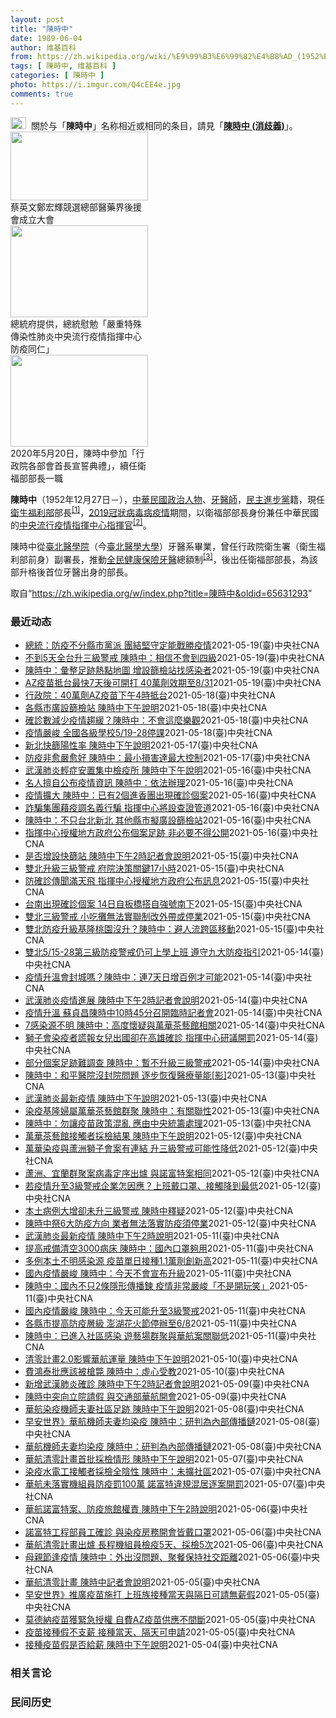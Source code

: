 ```yaml
---
layout: post
title: "陳時中"
date: 1989-06-04
author: 维基百科
from: https://zh.wikipedia.org/wiki/%E9%99%B3%E6%99%82%E4%B8%AD_(1952%E5%B9%B4)
tags: [ 陳時中, 维基百科 ]
categories: [ 陳時中 ]
photo: https://i.imgur.com/Q4cEE4e.jpg
comments: true
---
```

<div class="mw-parser-output"><div id="noteTA-54dafe5e" class="noteTA"><div class="noteTA-group"><div data-noteta-group-source="module" data-noteta-group="Medicine"></div></div></div>
<div role="note" class="hatnote navigation-not-searchable"><a href="/wiki/Wikipedia:%E6%B6%88%E6%AD%A7%E4%B9%89" title="Wikipedia:消歧义"><img alt="Disambig gray.svg" src="//upload.wikimedia.org/wikipedia/commons/thumb/5/5f/Disambig_gray.svg/25px-Disambig_gray.svg.png" decoding="async" width="25" height="19" srcset="//upload.wikimedia.org/wikipedia/commons/thumb/5/5f/Disambig_gray.svg/38px-Disambig_gray.svg.png 1.5x, //upload.wikimedia.org/wikipedia/commons/thumb/5/5f/Disambig_gray.svg/50px-Disambig_gray.svg.png 2x" data-file-width="220" data-file-height="168"></a>&nbsp;&nbsp;關於与「<b>陳時中</b>」名称相近或相同的条目，請見「<b><a href="/wiki/%E9%99%B3%E6%99%82%E4%B8%AD_(%E6%B6%88%E6%AD%A7%E7%BE%A9)" class="mw-disambig" title="陳時中 (消歧義)">陳時中 (消歧義)</a></b>」。</div>

<div class="thumb tright"><div class="thumbinner" style="width:222px;"><a href="/wiki/File:%E9%84%AD%E5%AE%8F%E8%BC%9D%E8%88%87%E9%86%AB%E6%94%BF%E4%BA%BA%E5%A3%AB%E5%90%88%E7%85%A7.jpg" class="image"><img alt="" src="//upload.wikimedia.org/wikipedia/commons/thumb/e/e0/%E9%84%AD%E5%AE%8F%E8%BC%9D%E8%88%87%E9%86%AB%E6%94%BF%E4%BA%BA%E5%A3%AB%E5%90%88%E7%85%A7.jpg/220px-%E9%84%AD%E5%AE%8F%E8%BC%9D%E8%88%87%E9%86%AB%E6%94%BF%E4%BA%BA%E5%A3%AB%E5%90%88%E7%85%A7.jpg" decoding="async" width="220" height="110" class="thumbimage" srcset="//upload.wikimedia.org/wikipedia/commons/thumb/e/e0/%E9%84%AD%E5%AE%8F%E8%BC%9D%E8%88%87%E9%86%AB%E6%94%BF%E4%BA%BA%E5%A3%AB%E5%90%88%E7%85%A7.jpg/330px-%E9%84%AD%E5%AE%8F%E8%BC%9D%E8%88%87%E9%86%AB%E6%94%BF%E4%BA%BA%E5%A3%AB%E5%90%88%E7%85%A7.jpg 1.5x, //upload.wikimedia.org/wikipedia/commons/thumb/e/e0/%E9%84%AD%E5%AE%8F%E8%BC%9D%E8%88%87%E9%86%AB%E6%94%BF%E4%BA%BA%E5%A3%AB%E5%90%88%E7%85%A7.jpg/440px-%E9%84%AD%E5%AE%8F%E8%BC%9D%E8%88%87%E9%86%AB%E6%94%BF%E4%BA%BA%E5%A3%AB%E5%90%88%E7%85%A7.jpg 2x" data-file-width="4160" data-file-height="2080"></a>  <div class="thumbcaption"><div class="magnify"><a href="/wiki/File:%E9%84%AD%E5%AE%8F%E8%BC%9D%E8%88%87%E9%86%AB%E6%94%BF%E4%BA%BA%E5%A3%AB%E5%90%88%E7%85%A7.jpg" class="internal" title="放大"></a></div>蔡英文鄭宏輝競選總部醫藥界後援會成立大會</div></div></div>
<div class="thumb tright"><div class="thumbinner" style="width:222px;"><a href="/wiki/File:02.07_%E7%B8%BD%E7%B5%B1%E6%85%B0%E5%8B%89%E3%80%8C%E5%9A%B4%E9%87%8D%E7%89%B9%E6%AE%8A%E5%82%B3%E6%9F%93%E6%80%A7%E8%82%BA%E7%82%8E%E4%B8%AD%E5%A4%AE%E6%B5%81%E8%A1%8C%E7%96%AB%E6%83%85%E6%8C%87%E6%8F%AE%E4%B8%AD%E5%BF%83%E9%98%B2%E7%96%AB%E5%90%8C%E4%BB%81%E3%80%8D_(49500116692).jpg" class="image"><img alt="" src="//upload.wikimedia.org/wikipedia/commons/thumb/9/95/02.07_%E7%B8%BD%E7%B5%B1%E6%85%B0%E5%8B%89%E3%80%8C%E5%9A%B4%E9%87%8D%E7%89%B9%E6%AE%8A%E5%82%B3%E6%9F%93%E6%80%A7%E8%82%BA%E7%82%8E%E4%B8%AD%E5%A4%AE%E6%B5%81%E8%A1%8C%E7%96%AB%E6%83%85%E6%8C%87%E6%8F%AE%E4%B8%AD%E5%BF%83%E9%98%B2%E7%96%AB%E5%90%8C%E4%BB%81%E3%80%8D_%2849500116692%29.jpg/220px-02.07_%E7%B8%BD%E7%B5%B1%E6%85%B0%E5%8B%89%E3%80%8C%E5%9A%B4%E9%87%8D%E7%89%B9%E6%AE%8A%E5%82%B3%E6%9F%93%E6%80%A7%E8%82%BA%E7%82%8E%E4%B8%AD%E5%A4%AE%E6%B5%81%E8%A1%8C%E7%96%AB%E6%83%85%E6%8C%87%E6%8F%AE%E4%B8%AD%E5%BF%83%E9%98%B2%E7%96%AB%E5%90%8C%E4%BB%81%E3%80%8D_%2849500116692%29.jpg" decoding="async" width="220" height="147" class="thumbimage" srcset="//upload.wikimedia.org/wikipedia/commons/thumb/9/95/02.07_%E7%B8%BD%E7%B5%B1%E6%85%B0%E5%8B%89%E3%80%8C%E5%9A%B4%E9%87%8D%E7%89%B9%E6%AE%8A%E5%82%B3%E6%9F%93%E6%80%A7%E8%82%BA%E7%82%8E%E4%B8%AD%E5%A4%AE%E6%B5%81%E8%A1%8C%E7%96%AB%E6%83%85%E6%8C%87%E6%8F%AE%E4%B8%AD%E5%BF%83%E9%98%B2%E7%96%AB%E5%90%8C%E4%BB%81%E3%80%8D_%2849500116692%29.jpg/330px-02.07_%E7%B8%BD%E7%B5%B1%E6%85%B0%E5%8B%89%E3%80%8C%E5%9A%B4%E9%87%8D%E7%89%B9%E6%AE%8A%E5%82%B3%E6%9F%93%E6%80%A7%E8%82%BA%E7%82%8E%E4%B8%AD%E5%A4%AE%E6%B5%81%E8%A1%8C%E7%96%AB%E6%83%85%E6%8C%87%E6%8F%AE%E4%B8%AD%E5%BF%83%E9%98%B2%E7%96%AB%E5%90%8C%E4%BB%81%E3%80%8D_%2849500116692%29.jpg 1.5x, //upload.wikimedia.org/wikipedia/commons/thumb/9/95/02.07_%E7%B8%BD%E7%B5%B1%E6%85%B0%E5%8B%89%E3%80%8C%E5%9A%B4%E9%87%8D%E7%89%B9%E6%AE%8A%E5%82%B3%E6%9F%93%E6%80%A7%E8%82%BA%E7%82%8E%E4%B8%AD%E5%A4%AE%E6%B5%81%E8%A1%8C%E7%96%AB%E6%83%85%E6%8C%87%E6%8F%AE%E4%B8%AD%E5%BF%83%E9%98%B2%E7%96%AB%E5%90%8C%E4%BB%81%E3%80%8D_%2849500116692%29.jpg/440px-02.07_%E7%B8%BD%E7%B5%B1%E6%85%B0%E5%8B%89%E3%80%8C%E5%9A%B4%E9%87%8D%E7%89%B9%E6%AE%8A%E5%82%B3%E6%9F%93%E6%80%A7%E8%82%BA%E7%82%8E%E4%B8%AD%E5%A4%AE%E6%B5%81%E8%A1%8C%E7%96%AB%E6%83%85%E6%8C%87%E6%8F%AE%E4%B8%AD%E5%BF%83%E9%98%B2%E7%96%AB%E5%90%8C%E4%BB%81%E3%80%8D_%2849500116692%29.jpg 2x" data-file-width="2048" data-file-height="1365"></a>  <div class="thumbcaption"><div class="magnify"><a href="/wiki/File:02.07_%E7%B8%BD%E7%B5%B1%E6%85%B0%E5%8B%89%E3%80%8C%E5%9A%B4%E9%87%8D%E7%89%B9%E6%AE%8A%E5%82%B3%E6%9F%93%E6%80%A7%E8%82%BA%E7%82%8E%E4%B8%AD%E5%A4%AE%E6%B5%81%E8%A1%8C%E7%96%AB%E6%83%85%E6%8C%87%E6%8F%AE%E4%B8%AD%E5%BF%83%E9%98%B2%E7%96%AB%E5%90%8C%E4%BB%81%E3%80%8D_(49500116692).jpg" class="internal" title="放大"></a></div>總統府提供，總統慰勉「嚴重特殊傳染性肺炎中央流行疫情指揮中心防疫同仁」</div></div></div>
<div class="thumb tright"><div class="thumbinner" style="width:222px;"><a href="/wiki/File:05.20_%E7%B8%BD%E7%B5%B1%E4%B8%BB%E6%8C%81%E3%80%8C%E8%A1%8C%E6%94%BF%E9%99%A2%E5%89%AF%E9%99%A2%E9%95%B7%E6%9A%A8%E5%90%84%E9%83%A8%E6%9C%83%E9%A6%96%E9%95%B7%E5%AE%A3%E8%AA%93%E5%85%B8%E7%A6%AE%E3%80%8D-%E9%99%B3%E6%99%82%E4%B8%AD.jpg" class="image"><img alt="" src="//upload.wikimedia.org/wikipedia/commons/thumb/a/aa/05.20_%E7%B8%BD%E7%B5%B1%E4%B8%BB%E6%8C%81%E3%80%8C%E8%A1%8C%E6%94%BF%E9%99%A2%E5%89%AF%E9%99%A2%E9%95%B7%E6%9A%A8%E5%90%84%E9%83%A8%E6%9C%83%E9%A6%96%E9%95%B7%E5%AE%A3%E8%AA%93%E5%85%B8%E7%A6%AE%E3%80%8D-%E9%99%B3%E6%99%82%E4%B8%AD.jpg/220px-05.20_%E7%B8%BD%E7%B5%B1%E4%B8%BB%E6%8C%81%E3%80%8C%E8%A1%8C%E6%94%BF%E9%99%A2%E5%89%AF%E9%99%A2%E9%95%B7%E6%9A%A8%E5%90%84%E9%83%A8%E6%9C%83%E9%A6%96%E9%95%B7%E5%AE%A3%E8%AA%93%E5%85%B8%E7%A6%AE%E3%80%8D-%E9%99%B3%E6%99%82%E4%B8%AD.jpg" decoding="async" width="220" height="147" class="thumbimage" srcset="//upload.wikimedia.org/wikipedia/commons/thumb/a/aa/05.20_%E7%B8%BD%E7%B5%B1%E4%B8%BB%E6%8C%81%E3%80%8C%E8%A1%8C%E6%94%BF%E9%99%A2%E5%89%AF%E9%99%A2%E9%95%B7%E6%9A%A8%E5%90%84%E9%83%A8%E6%9C%83%E9%A6%96%E9%95%B7%E5%AE%A3%E8%AA%93%E5%85%B8%E7%A6%AE%E3%80%8D-%E9%99%B3%E6%99%82%E4%B8%AD.jpg/330px-05.20_%E7%B8%BD%E7%B5%B1%E4%B8%BB%E6%8C%81%E3%80%8C%E8%A1%8C%E6%94%BF%E9%99%A2%E5%89%AF%E9%99%A2%E9%95%B7%E6%9A%A8%E5%90%84%E9%83%A8%E6%9C%83%E9%A6%96%E9%95%B7%E5%AE%A3%E8%AA%93%E5%85%B8%E7%A6%AE%E3%80%8D-%E9%99%B3%E6%99%82%E4%B8%AD.jpg 1.5x, //upload.wikimedia.org/wikipedia/commons/thumb/a/aa/05.20_%E7%B8%BD%E7%B5%B1%E4%B8%BB%E6%8C%81%E3%80%8C%E8%A1%8C%E6%94%BF%E9%99%A2%E5%89%AF%E9%99%A2%E9%95%B7%E6%9A%A8%E5%90%84%E9%83%A8%E6%9C%83%E9%A6%96%E9%95%B7%E5%AE%A3%E8%AA%93%E5%85%B8%E7%A6%AE%E3%80%8D-%E9%99%B3%E6%99%82%E4%B8%AD.jpg/440px-05.20_%E7%B8%BD%E7%B5%B1%E4%B8%BB%E6%8C%81%E3%80%8C%E8%A1%8C%E6%94%BF%E9%99%A2%E5%89%AF%E9%99%A2%E9%95%B7%E6%9A%A8%E5%90%84%E9%83%A8%E6%9C%83%E9%A6%96%E9%95%B7%E5%AE%A3%E8%AA%93%E5%85%B8%E7%A6%AE%E3%80%8D-%E9%99%B3%E6%99%82%E4%B8%AD.jpg 2x" data-file-width="2508" data-file-height="1672"></a>  <div class="thumbcaption"><div class="magnify"><a href="/wiki/File:05.20_%E7%B8%BD%E7%B5%B1%E4%B8%BB%E6%8C%81%E3%80%8C%E8%A1%8C%E6%94%BF%E9%99%A2%E5%89%AF%E9%99%A2%E9%95%B7%E6%9A%A8%E5%90%84%E9%83%A8%E6%9C%83%E9%A6%96%E9%95%B7%E5%AE%A3%E8%AA%93%E5%85%B8%E7%A6%AE%E3%80%8D-%E9%99%B3%E6%99%82%E4%B8%AD.jpg" class="internal" title="放大"></a></div>2020年5月20日，陳時中參加「行政院各部會首長宣誓典禮」，續任衛福部部長一職</div></div></div>
<p><b>陳時中</b>（1952年12月27日<span class="useeditintro" title="Template:BLP editintro">－</span>），<a href="/wiki/%E4%B8%AD%E8%8F%AF%E6%B0%91%E5%9C%8B" title="中華民國">中華民國</a><a href="/wiki/%E6%94%BF%E6%B2%BB%E4%BA%BA%E7%89%A9" title="政治人物">政治人物</a>、<a href="/wiki/%E7%89%99%E9%86%AB%E5%B8%AB" class="mw-redirect" title="牙醫師">牙醫師</a>，<a href="/wiki/%E6%B0%91%E4%B8%BB%E9%80%B2%E6%AD%A5%E9%BB%A8" title="民主進步黨">民主進步黨</a>籍，現任<a href="/wiki/%E4%B8%AD%E8%8F%AF%E6%B0%91%E5%9C%8B%E8%A1%9B%E7%94%9F%E7%A6%8F%E5%88%A9%E9%83%A8" title="中華民國衛生福利部">衛生福利部</a>部長<sup id="cite_ref-1" class="reference"><a href="#cite_note-1">[1]</a></sup>，<a href="/wiki/2019%E5%86%A0%E7%8B%80%E7%97%85%E6%AF%92%E7%97%85%E8%87%BA%E7%81%A3%E7%96%AB%E6%83%85" title="2019冠狀病毒病臺灣疫情">2019冠狀病毒病疫情</a>期間，以衛福部部長身份兼任中華民國的<a href="/wiki/%E5%9C%8B%E5%AE%B6%E8%A1%9B%E7%94%9F%E6%8C%87%E6%8F%AE%E4%B8%AD%E5%BF%83%E4%B8%AD%E5%A4%AE%E6%B5%81%E8%A1%8C%E7%96%AB%E6%83%85%E6%8C%87%E6%8F%AE%E4%B8%AD%E5%BF%83" title="國家衛生指揮中心中央流行疫情指揮中心">中央流行疫情指揮中心</a><a href="/wiki/%E6%8C%87%E6%8F%AE%E5%AE%98" title="指揮官">指揮官</a><sup id="cite_ref-2" class="reference"><a href="#cite_note-2">[2]</a></sup>。
</p><p>陳時中從<a href="/wiki/%E8%87%BA%E5%8C%97%E9%86%AB%E5%AD%B8%E9%99%A2" class="mw-redirect" title="臺北醫學院">臺北醫學院</a>（今<a href="/wiki/%E8%87%BA%E5%8C%97%E9%86%AB%E5%AD%B8%E5%A4%A7%E5%AD%B8" title="臺北醫學大學">臺北醫學大學</a>）牙醫系畢業，曾任行政院衛生署（衛生福利部前身）副署長，推動<a href="/wiki/%E5%85%A8%E6%B0%91%E5%81%A5%E5%BA%B7%E4%BF%9D%E9%9A%AA" title="全民健康保險">全民健康保險</a><a href="/wiki/%E7%89%99%E9%86%AB" title="牙醫">牙醫</a>總額制<sup id="cite_ref-3" class="reference"><a href="#cite_note-3">[3]</a></sup>，後出任衛福部部長，為該部升格後首位牙醫出身的部長。
</p>
</div><noscript><img src="//zh.wikipedia.org/wiki/Special:CentralAutoLogin/start?type=1x1" alt="" title="" width="1" height="1" style="border: none; position: absolute;"></noscript>
<div class="printfooter">取自“<a dir="ltr" href="https://zh.wikipedia.org/w/index.php?title=陳時中&amp;oldid=65631293">https://zh.wikipedia.org/w/index.php?title=陳時中&amp;oldid=65631293</a>”</div><div id="recent-news"><h3>最近动态</h3><ul><li><a href="https://nodebe4.github.io/waimei/2021-05-19/%E7%B8%BD%E7%B5%B1-%E9%98%B2%E7%96%AB%E4%B8%8D%E5%88%86%E7%B8%A3%E5%B8%82%E9%BB%A8%E6%B4%BE-%E5%9C%98%E7%B5%90%E5%A0%85%E5%AE%88%E5%AE%9A%E8%83%BD%E6%88%B0%E5%8B%9D%E7%96%AB%E6%83%85" title="總統：防疫不分縣市黨派 團結堅守定能戰勝疫情—— 總統蔡英文（圖）19日表示，上午聽取行政院長蘇貞昌、中央疫情指揮中心指揮官陳時中報告，決定全國提升至第三級警戒，用一致標準共同防疫。（中央社檔案...">總統：防疫不分縣市黨派 團結堅守定能戰勝疫情</a><time>2021-05-19</time><a class="tag">(臺)中央社CNA</a></li>
<li><a href="https://nodebe4.github.io/waimei/2021-05-19/%E4%B8%8D%E5%88%B05%E5%A4%A9%E5%85%A8%E5%8F%B0%E5%8D%87%E4%B8%89%E7%B4%9A%E8%AD%A6%E6%88%92-%E9%99%B3%E6%99%82%E4%B8%AD-%E7%9B%B8%E4%BF%A1%E4%B8%8D%E6%9C%83%E5%88%B0%E5%9B%9B%E7%B4%9A" title="不到5天全台升三級警戒 陳時中：相信不會到四級—— 指揮官陳時中說，目前尚無升第四級防疫警戒必要，「不希望再升級，相信不會到那地步」。圖為民眾16日在永春崗公園運動，不忘戴起口罩防疫。（中央社檔...">不到5天全台升三級警戒 陳時中：相信不會到四級</a><time>2021-05-19</time><a class="tag">(臺)中央社CNA</a></li>
<li><a href="https://nodebe4.github.io/waimei/2021-05-19/%E9%99%B3%E6%99%82%E4%B8%AD-%E5%BD%99%E6%95%B4%E8%B6%B3%E8%B7%A1%E7%86%B1%E9%BB%9E%E5%9C%B0%E5%9C%96-%E5%A2%9E%E8%A8%AD%E7%AF%A9%E6%AA%A2%E7%AB%99%E6%89%BE%E6%84%9F%E6%9F%93%E8%80%85" title="陳時中：彙整足跡熱點地圖 增設篩檢站找感染者—— （中央社記者陳婕翎、江慧珺台北19日電）國內連續5天本土個案破百例，全國升3級警戒至28日，指揮中心即起將彙整足跡熱點，增設篩檢站，指揮官陳時中...">陳時中：彙整足跡熱點地圖  增設篩檢站找感染者</a><time>2021-05-19</time><a class="tag">(臺)中央社CNA</a></li>
<li><a href="https://nodebe4.github.io/waimei/2021-05-19/AZ%E7%96%AB%E8%8B%97%E6%8A%B5%E5%8F%B0%E6%9C%80%E5%BF%AB7%E5%A4%A9%E5%BE%8C%E5%8F%AF%E9%96%8B%E6%89%93-40%E8%90%AC%E5%8A%91%E6%95%88%E6%9C%9F%E8%87%B38-31" title="AZ疫苗抵台最快7天後可開打 40萬劑效期至8/31—— 40萬劑AZ疫苗預計19日下午4時抵台，指揮中心指揮官陳時中表示，最快7天內可完成檢驗封緘並開打。（中央社檔案照片） （中央社記者陳婕翎...">AZ疫苗抵台最快7天後可開打 40萬劑效期至8/31</a><time>2021-05-19</time><a class="tag">(臺)中央社CNA</a></li>
<li><a href="https://nodebe4.github.io/waimei/2021-05-18/%E8%A1%8C%E6%94%BF%E9%99%A2-40%E8%90%AC%E5%8A%91AZ%E7%96%AB%E8%8B%97%E4%B8%8B%E5%8D%884%E6%99%82%E6%8A%B5%E5%8F%B0" title="行政院：40萬劑AZ疫苗下午4時抵台—— （中央社記者賴于榛台北19日電）行政院發言人羅秉成今天表示，中央流行疫情指揮中心指揮官陳時中上午10時30分向行政院報告，台灣透過COVAX平台購買的4...">行政院：40萬劑AZ疫苗下午4時抵台</a><time>2021-05-18</time><a class="tag">(臺)中央社CNA</a></li>
<li><a href="https://nodebe4.github.io/waimei/2021-05-18/%E5%90%84%E7%B8%A3%E5%B8%82%E5%BB%A3%E8%A8%AD%E7%AF%A9%E6%AA%A2%E7%AB%99-%E9%99%B3%E6%99%82%E4%B8%AD%E4%B8%8B%E5%8D%88%E8%AA%AA%E6%98%8E" title="各縣市廣設篩檢站 陳時中下午說明—— 中央流行疫情指揮中心指揮官陳時中19日下午將舉行記者會，說明疫情相關事宜。（中央社檔案照片） （中央社記者陳婕翎台北19日電）國內320名基層醫師投入社區篩...">各縣市廣設篩檢站 陳時中下午說明</a><time>2021-05-18</time><a class="tag">(臺)中央社CNA</a></li>
<li><a href="https://nodebe4.github.io/waimei/2021-05-18/%E7%A2%BA%E8%A8%BA%E6%95%B8%E6%B8%9B%E5%B0%91%E7%96%AB%E6%83%85%E8%B6%A8%E7%B7%A9-%E9%99%B3%E6%99%82%E4%B8%AD-%E4%B8%8D%E6%9C%83%E9%80%99%E9%BA%BC%E6%A8%82%E8%A7%80" title="確診數減少疫情趨緩？陳時中：不會這麼樂觀—— 疫情指揮中心18日新增240例本土病例，比前一天少。指揮官陳時中表示，單日波動不代表疫情獲控制，未來觀察指標是篩檢陽性的絕對人數與陽性率。圖為萬華剝...">確診數減少疫情趨緩？陳時中：不會這麼樂觀</a><time>2021-05-18</time><a class="tag">(臺)中央社CNA</a></li>
<li><a href="https://nodebe4.github.io/waimei/2021-05-18/%E7%96%AB%E6%83%85%E5%9A%B4%E5%B3%BB-%E5%85%A8%E5%9C%8B%E5%90%84%E7%B4%9A%E5%AD%B8%E6%A0%A15-19-28%E5%81%9C%E8%AA%B2" title="疫情嚴峻 全國各級學校5/19-28停課—— 指揮中心指揮官陳時中宣布，19日起全國各級學校停課至28日。（中央社檔案照片） （中央社記者陳婕翎、江慧珺、許稚維台北18日電）國內武漢肺炎（201...">疫情嚴峻 全國各級學校5/19-28停課</a><time>2021-05-18</time><a class="tag">(臺)中央社CNA</a></li>
<li><a href="https://nodebe4.github.io/waimei/2021-05-17/%E6%96%B0%E5%8C%97%E5%BF%AB%E7%AF%A9%E9%99%BD%E6%80%A7%E7%8E%87-%E9%99%B3%E6%99%82%E4%B8%AD%E4%B8%8B%E5%8D%88%E8%AA%AA%E6%98%8E" title="新北快篩陽性率 陳時中下午說明—— 台北市設4處武漢肺炎（2019冠狀病毒疾病，COVID-19）快篩站，民眾15日上午前往剝皮寮快篩站接受篩檢。中央社記者吳家昇攝　110年5月15日 （中央社...">新北快篩陽性率 陳時中下午說明</a><time>2021-05-17</time><a class="tag">(臺)中央社CNA</a></li>
<li><a href="https://nodebe4.github.io/waimei/2021-05-17/%E9%98%B2%E7%96%AB%E9%9D%9E%E6%84%88%E5%9A%B4%E6%84%88%E5%A5%BD-%E9%99%B3%E6%99%82%E4%B8%AD-%E6%9C%80%E5%B0%8F%E6%90%8D%E5%AE%B3%E9%81%94%E6%9C%80%E5%A4%A7%E6%8E%A7%E5%88%B6" title="防疫非愈嚴愈好 陳時中：最小損害達最大控制—— 國內武漢肺炎疫情急遽升溫，本土案例數量大增，雙北市自15日至28日升級第3級防疫警戒，本該熱鬧不已的北市信義商圈街道，16日晚間也在民眾自律精神發...">防疫非愈嚴愈好 陳時中：最小損害達最大控制</a><time>2021-05-17</time><a class="tag">(臺)中央社CNA</a></li>
<li><a href="https://nodebe4.github.io/waimei/2021-05-16/%E6%AD%A6%E6%BC%A2%E8%82%BA%E7%82%8E%E8%BC%95%E7%97%87%E5%AE%89%E7%BD%AE%E9%9B%86%E4%B8%AD%E6%AA%A2%E7%96%AB%E6%89%80-%E9%99%B3%E6%99%82%E4%B8%AD%E4%B8%8B%E5%8D%88%E8%AA%AA%E6%98%8E" title="武漢肺炎輕症安置集中檢疫所 陳時中下午說明—— 指揮中心16日起將住院達到10天以上、不需積極治療者送到集中檢疫所，確保醫療量能。（中央社檔案照片） （中央社記者陳婕翎台北17日電）武漢肺炎本土...">武漢肺炎輕症安置集中檢疫所 陳時中下午說明</a><time>2021-05-16</time><a class="tag">(臺)中央社CNA</a></li>
<li><a href="https://nodebe4.github.io/waimei/2021-05-16/%E5%90%8D%E4%BA%BA%E6%93%85%E8%87%AA%E5%85%AC%E5%B8%83%E7%96%AB%E6%83%85%E8%B3%87%E8%A8%8A-%E9%99%B3%E6%99%82%E4%B8%AD-%E4%BE%9D%E6%B3%95%E8%BE%A6%E7%90%86" title="名人擅自公布疫情資訊 陳時中：依法辦理—— （中央社記者陳婕翎、張茗喧、張雄風台北16日電）國內武漢肺炎本土病例延燒，今天卻有多位名人在指揮中心下午2時記者會前，擅自公布疫情資訊，對此，指揮中心...">名人擅自公布疫情資訊  陳時中：依法辦理</a><time>2021-05-16</time><a class="tag">(臺)中央社CNA</a></li>
<li><a href="https://nodebe4.github.io/waimei/2021-05-16/%E7%96%AB%E6%83%85%E6%93%B4%E5%A4%A7-%E9%99%B3%E6%99%82%E4%B8%AD-%E5%B7%B2%E6%9C%892%E5%80%8B%E9%80%B2%E9%A6%99%E5%9C%98%E5%87%BA%E7%8F%BE%E7%A2%BA%E8%A8%BA%E5%80%8B%E6%A1%88" title="疫情擴大 陳時中：已有2個進香團出現確診個案—— 台灣16日新增206例本土確診病例，分布在8縣市，主要集中在雙北，萬華茶藝館相關確診人數最多。（中央社製圖） （中央社記者張茗喧、陳婕翎、張雄風...">疫情擴大 陳時中：已有2個進香團出現確診個案</a><time>2021-05-16</time><a class="tag">(臺)中央社CNA</a></li>
<li><a href="https://nodebe4.github.io/waimei/2021-05-16/%E8%A9%90%E9%A8%99%E9%9B%86%E5%9C%98%E8%97%89%E7%96%AB%E8%AA%BF%E5%90%8D%E7%BE%A9%E8%A1%8C%E9%A8%99-%E6%8C%87%E6%8F%AE%E4%B8%AD%E5%BF%83%E5%B0%87%E8%A8%AD%E6%9F%A5%E8%AD%89%E7%AE%A1%E9%81%93" title="詐騙集團藉疫調名義行騙 指揮中心將設查證管道—— （中央社記者張茗喧、陳婕翎、張雄風台北16日電）近日傳出有詐騙集團假冒疫調人員，要求回報個人資料。指揮中心指揮官陳時中今天強調會成立查證管道；副...">詐騙集團藉疫調名義行騙  指揮中心將設查證管道</a><time>2021-05-16</time><a class="tag">(臺)中央社CNA</a></li>
<li><a href="https://nodebe4.github.io/waimei/2021-05-16/%E9%99%B3%E6%99%82%E4%B8%AD-%E4%B8%8D%E5%8F%AA%E5%8F%B0%E5%8C%97%E6%96%B0%E5%8C%97-%E5%85%B6%E4%BB%96%E7%B8%A3%E5%B8%82%E6%93%AC%E5%BB%A3%E8%A8%AD%E7%AF%A9%E6%AA%A2%E7%AB%99" title="陳時中：不只台北新北 其他縣市擬廣設篩檢站—— 中央流行疫情指揮中心指揮官陳時中16日表示，未來除了雙北市將設置篩檢站，也研議在其他縣市廣設篩檢站。（中央社檔案照片） （中央社記者張茗喧、陳婕翎...">陳時中：不只台北新北 其他縣市擬廣設篩檢站</a><time>2021-05-16</time><a class="tag">(臺)中央社CNA</a></li>
<li><a href="https://nodebe4.github.io/waimei/2021-05-16/%E6%8C%87%E6%8F%AE%E4%B8%AD%E5%BF%83%E6%8E%88%E6%AC%8A%E5%9C%B0%E6%96%B9%E6%94%BF%E5%BA%9C%E5%85%AC%E5%B8%83%E5%80%8B%E6%A1%88%E8%B6%B3%E8%B7%A1-%E9%9D%9E%E5%BF%85%E8%A6%81%E4%B8%8D%E5%BE%97%E5%85%AC%E9%96%8B" title="指揮中心授權地方政府公布個案足跡 非必要不得公開—— 指揮中心指揮官陳時中16日宣布授權地方政府公布確診個案足跡，但須在基於防疫需求、有傳播風險前提下公布。圖為新竹市13日進行消毒工作。（中央社...">指揮中心授權地方政府公布個案足跡 非必要不得公開</a><time>2021-05-16</time><a class="tag">(臺)中央社CNA</a></li>
<li><a href="https://nodebe4.github.io/waimei/2021-05-15/%E6%98%AF%E5%90%A6%E5%A2%9E%E8%A8%AD%E5%BF%AB%E7%AF%A9%E7%AB%99-%E9%99%B3%E6%99%82%E4%B8%AD%E4%B8%8B%E5%8D%882%E6%99%82%E8%A8%98%E8%80%85%E6%9C%83%E8%AA%AA%E6%98%8E" title="是否增設快篩站 陳時中下午2時記者會說明—— 雙北升級第三級警戒，台北市快篩站16日湧現人潮，是否增設快篩站，指揮官陳時中下午2時將在記者會說明疫情相關事宜。（中央社檔案照片） （中央社記者陳婕...">是否增設快篩站 陳時中下午2時記者會說明</a><time>2021-05-15</time><a class="tag">(臺)中央社CNA</a></li>
<li><a href="https://nodebe4.github.io/waimei/2021-05-15/%E9%9B%99%E5%8C%97%E5%8D%87%E7%B4%9A%E4%B8%89%E7%B4%9A%E8%AD%A6%E6%88%92-%E5%BA%9C%E9%99%A2%E6%B1%BA%E7%AD%96%E9%97%9C%E9%8D%B517%E5%B0%8F%E6%99%82" title="雙北升級三級警戒 府院決策關鍵17小時—— 行政院15日舉行記者會，行政院長蘇貞昌（中）、發言人羅秉成（左2）、內政部長徐國勇（左）、衛福部長陳時中（右2）、經濟部長王美花（右）出席，會中宣布因...">雙北升級三級警戒 府院決策關鍵17小時</a><time>2021-05-15</time><a class="tag">(臺)中央社CNA</a></li>
<li><a href="https://nodebe4.github.io/waimei/2021-05-15/%E9%98%B2%E7%A2%BA%E8%A8%BA%E5%82%B3%E8%81%9E%E6%BB%BF%E5%A4%A9%E9%A3%9B-%E6%8C%87%E6%8F%AE%E4%B8%AD%E5%BF%83%E6%8E%88%E6%AC%8A%E5%9C%B0%E6%96%B9%E6%94%BF%E5%BA%9C%E5%85%AC%E5%B8%83%E8%A8%8A%E6%81%AF" title="防確診傳聞滿天飛 指揮中心授權地方政府公布訊息—— 行政院長蘇貞昌（前中）15日前往視察「嚴重特殊傳染性肺炎中央流行疫情指揮中心」，在中心指揮官陳時中（前左2）等人陪同下進入中心內，並發表談話。...">防確診傳聞滿天飛 指揮中心授權地方政府公布訊息</a><time>2021-05-15</time><a class="tag">(臺)中央社CNA</a></li>
<li><a href="https://nodebe4.github.io/waimei/2021-05-15/%E5%8F%B0%E5%8D%97%E5%87%BA%E7%8F%BE%E7%A2%BA%E8%A8%BA%E5%80%8B%E6%A1%88-14%E6%97%A5%E8%87%AA%E6%9D%BF%E6%A9%8B%E6%90%AD%E8%87%AA%E5%BC%B7%E8%99%9F%E5%8D%97%E4%B8%8B" title="台南出現確診個案 14日自板橋搭自強號南下—— 有媒體報導指出，台南出現一例武漢肺炎確診病例。指揮中心指揮官陳時中今天下午在疫情記者會證實，該個案檢驗結果剛剛出爐，確定確診，將列入明天公布的個案...">台南出現確診個案 14日自板橋搭自強號南下</a><time>2021-05-15</time><a class="tag">(臺)中央社CNA</a></li>
<li><a href="https://nodebe4.github.io/waimei/2021-05-15/%E9%9B%99%E5%8C%97%E4%B8%89%E7%B4%9A%E8%AD%A6%E6%88%92-%E5%B0%8F%E5%90%83%E6%94%A4%E7%84%A1%E6%B3%95%E5%AF%A6%E8%81%AF%E5%88%B6%E6%94%B9%E5%A4%96%E5%B8%B6%E6%88%96%E5%81%9C%E6%A5%AD" title="雙北三級警戒 小吃攤無法實聯制改外帶或停業—— 雙北即日起至5月28日升級第三級警戒，指揮中心指揮官陳時中15日表示，餐廳、小吃店都須落實實聯制，內用要有社交距離或隔板，做不到就改外帶或停業。（...">雙北三級警戒 小吃攤無法實聯制改外帶或停業</a><time>2021-05-15</time><a class="tag">(臺)中央社CNA</a></li>
<li><a href="https://nodebe4.github.io/waimei/2021-05-15/%E9%9B%99%E5%8C%97%E9%98%B2%E7%96%AB%E5%8D%87%E7%B4%9A%E5%9F%BA%E9%9A%86%E6%A1%83%E5%9C%92%E6%B2%92%E5%8D%87-%E9%99%B3%E6%99%82%E4%B8%AD-%E9%81%BF%E4%BA%BA%E6%B5%81%E8%B7%A8%E5%8D%80%E7%A7%BB%E5%8B%95" title="雙北防疫升級基隆桃園沒升？陳時中：避人流跨區移動—— 武漢肺炎疫情升溫，國立故宮博物院宣布，配合台北市政府防疫升級，北部院區15日起全面閉館。中央社記者王飛華攝　110年5月15日 （中央社記者...">雙北防疫升級基隆桃園沒升？陳時中：避人流跨區移動</a><time>2021-05-15</time><a class="tag">(臺)中央社CNA</a></li>
<li><a href="https://nodebe4.github.io/waimei/2021-05-14/%E9%9B%99%E5%8C%975-15-28%E7%AC%AC%E4%B8%89%E7%B4%9A%E9%98%B2%E7%96%AB%E8%AD%A6%E6%88%92%E4%BB%8D%E5%8F%AF%E4%B8%8A%E5%AD%B8%E4%B8%8A%E7%8F%AD-%E9%81%B5%E5%AE%88%E4%B9%9D%E5%A4%A7%E9%98%B2%E7%96%AB%E6%8C%87%E5%BC%95" title="雙北5/15-28第三級防疫警戒仍可上學上班 遵守九大防疫指引—— 中央流行疫情指揮中心指揮官陳時中15日在會中宣布，疫情升溫，台北市、新北市即日起至28日進入第三級警戒。圖為捷運站內民眾戴口罩...">雙北5/15-28第三級防疫警戒仍可上學上班 遵守九大防疫指引</a><time>2021-05-14</time><a class="tag">(臺)中央社CNA</a></li>
<li><a href="https://nodebe4.github.io/waimei/2021-05-14/%E7%96%AB%E6%83%85%E5%8D%87%E6%BA%AB%E6%9C%83%E5%B0%81%E5%9F%8E%E5%97%8E-%E9%99%B3%E6%99%82%E4%B8%AD-%E9%80%A37%E5%A4%A9%E6%97%A5%E5%A2%9E%E7%99%BE%E4%BE%8B%E6%89%8D%E5%8F%AF%E8%83%BD" title="疫情升溫會封城嗎？陳時中：連7天日增百例才可能—— 對於外界關注台灣是否可能封城。疫情指揮官陳時中15日說，所謂「封城」其實是第四級警戒人流管制的一環，目前標準是每天平均新增100例以上、連續7...">疫情升溫會封城嗎？陳時中：連7天日增百例才可能</a><time>2021-05-14</time><a class="tag">(臺)中央社CNA</a></li>
<li><a href="https://nodebe4.github.io/waimei/2021-05-14/%E6%AD%A6%E6%BC%A2%E8%82%BA%E7%82%8E%E7%96%AB%E6%83%85%E9%80%B2%E5%B1%95-%E9%99%B3%E6%99%82%E4%B8%AD%E4%B8%8B%E5%8D%882%E6%99%82%E8%A8%98%E8%80%85%E6%9C%83%E8%AA%AA%E6%98%8E" title="武漢肺炎疫情進展 陳時中下午2時記者會說明—— 中央流行疫情指揮中心指揮官陳時中下午2時將召開記者會，說明疫情及防疫相關事宜。（中央社檔案照片） （中央社記者張茗喧台北15日電）國內武漢肺炎疫情...">武漢肺炎疫情進展 陳時中下午2時記者會說明</a><time>2021-05-14</time><a class="tag">(臺)中央社CNA</a></li>
<li><a href="https://nodebe4.github.io/waimei/2021-05-14/%E7%96%AB%E6%83%85%E5%8D%87%E6%BA%AB-%E8%98%87%E8%B2%9E%E6%98%8C%E9%99%B3%E6%99%82%E4%B8%AD10%E6%99%8245%E5%88%86%E5%8F%AC%E9%96%8B%E8%87%A8%E6%99%82%E8%A8%98%E8%80%85%E6%9C%83" title="疫情升溫 蘇貞昌陳時中10時45分召開臨時記者會—— 疫情持續升溫，行政院長蘇貞昌（前左）將於今天上午10時45分與中央流行疫情指揮中心指揮官陳時中（前右）召開臨時記者會。（中央社檔案照片） （...">疫情升溫 蘇貞昌陳時中10時45分召開臨時記者會</a><time>2021-05-14</time><a class="tag">(臺)中央社CNA</a></li>
<li><a href="https://nodebe4.github.io/waimei/2021-05-14/7%E6%84%9F%E6%9F%93%E6%BA%90%E4%B8%8D%E6%98%8E-%E9%99%B3%E6%99%82%E4%B8%AD-%E9%AB%98%E5%BA%A6%E6%87%B7%E7%96%91%E8%88%87%E8%90%AC%E8%8F%AF%E8%8C%B6%E8%97%9D%E9%A4%A8%E7%9B%B8%E9%97%9C" title="7感染源不明 陳時中：高度懷疑與萬華茶藝館相關—— 中央流行疫情指揮中心14日宣布新增29例武漢肺炎本土病例，其中7例感染源不明。（中央社製圖） （中央社記者江慧珺、張茗喧14日電）中央流行疫情...">7感染源不明 陳時中：高度懷疑與萬華茶藝館相關</a><time>2021-05-14</time><a class="tag">(臺)中央社CNA</a></li>
<li><a href="https://nodebe4.github.io/waimei/2021-05-14/%E7%8D%85%E5%AD%90%E6%9C%83%E6%9F%93%E7%96%AB%E8%80%85%E8%AC%8A%E5%A0%B1%E5%A5%B3%E5%85%92%E5%87%BA%E5%9C%8B%E5%8D%BB%E5%9C%A8%E9%AB%98%E9%9B%84%E7%A2%BA%E8%A8%BA-%E6%8C%87%E6%8F%AE%E4%B8%AD%E5%BF%83%E7%A0%94%E8%AD%B0%E9%96%8B%E7%BD%B0" title="獅子會染疫者謊報女兒出國卻在高雄確診 指揮中心研議開罰—— 疫情指揮中心指揮官陳時中說，個案（案1289）為案1229女兒，案1229接受疫調時稱女兒在國外，但其實女兒住在高雄。指揮中心將研議開...">獅子會染疫者謊報女兒出國卻在高雄確診 指揮中心研議開罰</a><time>2021-05-14</time><a class="tag">(臺)中央社CNA</a></li>
<li><a href="https://nodebe4.github.io/waimei/2021-05-14/%E9%83%A8%E5%88%86%E5%80%8B%E6%A1%88%E8%B6%B3%E8%B7%A1%E9%9B%A3%E8%AA%BF%E6%9F%A5-%E9%99%B3%E6%99%82%E4%B8%AD-%E6%9A%AB%E4%B8%8D%E5%8D%87%E7%B4%9A%E4%B8%89%E7%B4%9A%E8%AD%A6%E6%88%92" title="部分個案足跡難調查 陳時中：暫不升級三級警戒—— 國內14日新增29例武漢肺炎本土病例，其中7例感染源不明。疫情指揮中心指揮官陳時中表示，由於足跡仍有疑慮待調查，暫不升級第三級警戒。圖為14日國...">部分個案足跡難調查 陳時中：暫不升級三級警戒</a><time>2021-05-14</time><a class="tag">(臺)中央社CNA</a></li>
<li><a href="https://nodebe4.github.io/waimei/2021-05-13/%E9%99%B3%E6%99%82%E4%B8%AD-%E5%92%8C%E5%B9%B3%E9%86%AB%E9%99%A2%E6%B2%92%E5%B0%81%E9%99%A2%E5%95%8F%E9%A1%8C-%E9%80%90%E6%AD%A5%E6%81%A2%E5%BE%A9%E9%86%AB%E7%99%82%E9%87%8F%E8%83%BD-%E5%BD%B1" title="陳時中：和平醫院沒封院問題 逐步恢復醫療量能[影]—— 衛生福利部長陳時中14日說，有武漢肺炎確診個案的台北市立聯合醫院和平院區沒有封院問題。圖為聯醫和平院區13日全面性清潔消毒。中央社記者鄭清...">陳時中：和平醫院沒封院問題 逐步恢復醫療量能[影]</a><time>2021-05-13</time><a class="tag">(臺)中央社CNA</a></li>
<li><a href="https://nodebe4.github.io/waimei/2021-05-13/%E6%AD%A6%E6%BC%A2%E8%82%BA%E7%82%8E%E6%9C%80%E6%96%B0%E7%96%AB%E6%83%85-%E9%99%B3%E6%99%82%E4%B8%AD%E4%B8%8B%E5%8D%88%E8%AA%AA%E6%98%8E" title="武漢肺炎最新疫情 陳時中下午說明—— （中央社記者江慧珺14日電）台北市萬華區茶藝館群聚疫情擴大，昨晚和平醫院新增2人確診，目前緊急消毒，但未封院。疫情最新狀況與圍堵策略，中央流行疫情指揮中心指...">武漢肺炎最新疫情  陳時中下午說明</a><time>2021-05-13</time><a class="tag">(臺)中央社CNA</a></li>
<li><a href="https://nodebe4.github.io/waimei/2021-05-13/%E6%9F%93%E7%96%AB%E5%9F%BA%E9%9A%86%E5%A9%A6%E5%B1%AC%E8%90%AC%E8%8F%AF%E8%8C%B6%E8%97%9D%E9%A4%A8%E7%BE%A4%E8%81%9A-%E9%99%B3%E6%99%82%E4%B8%AD-%E6%9C%89%E9%97%9C%E8%81%AF%E6%80%A7" title="染疫基隆婦屬萬華茶藝館群聚 陳時中：有關聯性—— （中央社記者陳婕翎、江慧珺、張茗喧台北13日電）萬華茶藝館相關群聚案共7人確診，遍布5家茶藝館，外傳昨天確診基隆婦人案1217曾赴萬華，恐是茶藝...">染疫基隆婦屬萬華茶藝館群聚 陳時中：有關聯性</a><time>2021-05-13</time><a class="tag">(臺)中央社CNA</a></li>
<li><a href="https://nodebe4.github.io/waimei/2021-05-13/%E9%99%B3%E6%99%82%E4%B8%AD-%E5%8B%BF%E8%AE%93%E7%96%AB%E8%8B%97%E6%94%BF%E7%AD%96%E6%B7%B7%E4%BA%82-%E6%87%89%E7%94%B1%E4%B8%AD%E5%A4%AE%E7%B5%B1%E7%B1%8C%E8%99%95%E7%90%86" title="陳時中：勿讓疫苗政策混亂 應由中央統籌處理—— 疫情升溫，各地掀起疫苗搶打潮，地方政府能否自行採購疫苗掀議論。指揮官陳時中13日表示，疫苗應由中央統籌處理。中央社記者王飛華攝 110年5月13日...">陳時中：勿讓疫苗政策混亂 應由中央統籌處理</a><time>2021-05-13</time><a class="tag">(臺)中央社CNA</a></li>
<li><a href="https://nodebe4.github.io/waimei/2021-05-12/%E8%90%AC%E8%8F%AF%E8%8C%B6%E8%97%9D%E9%A4%A8%E6%8E%A5%E8%A7%B8%E8%80%85%E6%8E%A1%E6%AA%A2%E7%B5%90%E6%9E%9C-%E9%99%B3%E6%99%82%E4%B8%AD%E4%B8%8B%E5%8D%88%E8%AA%AA%E6%98%8E" title="萬華茶藝館接觸者採檢結果 陳時中下午說明—— 台北市12日下午舉行防疫記者會，副市長黃珊珊表示，接到指揮中心通報萬華「鴻達茶藝館」（圖）等2處茶室員工確診後，已啟動全區消毒。中央社記者張皓安攝　...">萬華茶藝館接觸者採檢結果 陳時中下午說明</a><time>2021-05-12</time><a class="tag">(臺)中央社CNA</a></li>
<li><a href="https://nodebe4.github.io/waimei/2021-05-12/%E8%90%AC%E8%8F%AF%E6%9F%93%E7%96%AB%E8%88%87%E8%98%86%E6%B4%B2%E7%8D%85%E5%AD%90%E6%9C%83%E6%A1%88%E6%9C%89%E9%80%A3%E7%B5%90-%E5%8D%87%E4%B8%89%E7%B4%9A%E8%AD%A6%E6%88%92%E5%8F%AF%E8%83%BD%E6%80%A7%E9%99%8D%E4%BD%8E" title="萬華染疫與蘆洲獅子會案有連結 升三級警戒可能性降低—— 指揮中心12日公布國內新增16例本土武漢肺炎確診。（中央社製圖） （中央社記者張茗喧台北13日電）中央流行疫情指揮中心指揮官陳時中今天證實...">萬華染疫與蘆洲獅子會案有連結 升三級警戒可能性降低</a><time>2021-05-12</time><a class="tag">(臺)中央社CNA</a></li>
<li><a href="https://nodebe4.github.io/waimei/2021-05-12/%E8%98%86%E6%B4%B2-%E5%AE%9C%E8%98%AD%E7%BE%A4%E8%81%9A%E6%A1%88%E7%97%85%E6%AF%92%E5%AE%9A%E5%BA%8F%E5%87%BA%E7%88%90-%E8%88%87%E8%AB%BE%E5%AF%8C%E7%89%B9%E6%A1%88%E7%9B%B8%E5%90%8C" title="蘆洲、宜蘭群聚案病毒定序出爐 與諾富特案相同—— 指揮中心12日公布國內新增16例本土武漢肺炎確診。（中央社製圖） （中央社記者張茗喧台北13日電）指揮中心指揮官陳時中今天指出，蘆洲、宜蘭群聚案...">蘆洲、宜蘭群聚案病毒定序出爐 與諾富特案相同</a><time>2021-05-12</time><a class="tag">(臺)中央社CNA</a></li>
<li><a href="https://nodebe4.github.io/waimei/2021-05-12/%E8%8B%A5%E7%96%AB%E6%83%85%E5%8D%87%E8%87%B33%E7%B4%9A%E8%AD%A6%E6%88%92%E4%BC%81%E6%A5%AD%E6%80%8E%E5%9B%A0%E6%87%89-%E4%B8%8A%E7%8F%AD%E6%88%B4%E5%8F%A3%E7%BD%A9-%E6%8E%A5%E8%A7%B8%E9%99%8D%E5%88%B0%E6%9C%80%E4%BD%8E" title="若疫情升至3級警戒企業怎因應？上班戴口罩、接觸降到最低—— （中央社記者張茗喧、陳婕翎、江慧珺台北12日電）國內本土病例大增，隨時可能進入第三級警戒，公司行號及早因應，指揮中心指揮官陳時中說，屆...">若疫情升至3級警戒企業怎因應？上班戴口罩、接觸降到最低</a><time>2021-05-12</time><a class="tag">(臺)中央社CNA</a></li>
<li><a href="https://nodebe4.github.io/waimei/2021-05-12/%E6%9C%AC%E5%9C%9F%E7%97%85%E4%BE%8B%E5%A4%A7%E5%A2%9E%E5%8D%BB%E6%9C%AA%E5%8D%87%E4%B8%89%E7%B4%9A%E8%AD%A6%E6%88%92-%E9%99%B3%E6%99%82%E4%B8%AD%E9%87%8B%E7%96%91" title="本土病例大增卻未升三級警戒 陳時中釋疑—— 指揮中心11日發布COVID-19疫情警戒標準及因應事項。（指揮中心提供） （中央社記者張茗喧、陳婕翎、江慧珺台北12日電）國內再增16例本土病例，是...">本土病例大增卻未升三級警戒 陳時中釋疑</a><time>2021-05-12</time><a class="tag">(臺)中央社CNA</a></li>
<li><a href="https://nodebe4.github.io/waimei/2021-05-12/%E9%99%B3%E6%99%82%E4%B8%AD%E7%A5%AD6%E5%A4%A7%E9%98%B2%E7%96%AB%E6%96%B9%E5%90%91-%E6%A5%AD%E8%80%85%E7%84%A1%E6%B3%95%E8%90%BD%E5%AF%A6%E9%98%B2%E7%96%AB%E9%A0%88%E5%81%9C%E6%A5%AD" title="陳時中祭6大防疫方向 業者無法落實防疫須停業—— （中央社記者張茗喧、陳婕翎、江慧珺台北12日電）國內本土疫情擴大，指揮中心指揮官陳時中今天下午公布6大防疫方向，除了加強採檢通報、匡列接觸者，全...">陳時中祭6大防疫方向 業者無法落實防疫須停業</a><time>2021-05-12</time><a class="tag">(臺)中央社CNA</a></li>
<li><a href="https://nodebe4.github.io/waimei/2021-05-11/%E6%AD%A6%E6%BC%A2%E8%82%BA%E7%82%8E%E6%9C%80%E6%96%B0%E7%96%AB%E6%83%85-%E9%99%B3%E6%99%82%E4%B8%AD%E4%B8%8B%E5%8D%882%E6%99%82%E8%AA%AA%E6%98%8E" title="武漢肺炎最新疫情 陳時中下午2時說明—— 台灣11日新增感染源不明武漢肺炎本土個案，疫情警戒至第2級。12日疫情警戒再升，指揮官陳時中將於下午2時記者會說明。（中央社檔案照片） （中央社記者江慧...">武漢肺炎最新疫情 陳時中下午2時說明</a><time>2021-05-11</time><a class="tag">(臺)中央社CNA</a></li>
<li><a href="https://nodebe4.github.io/waimei/2021-05-11/%E6%8F%90%E9%AB%98%E6%88%92%E5%82%99%E6%B8%85%E7%A9%BA3000%E7%97%85%E5%BA%8A-%E9%99%B3%E6%99%82%E4%B8%AD-%E5%9C%8B%E5%85%A7%E5%8F%A3%E7%BD%A9%E5%A4%A0%E7%94%A8" title="提高戒備清空3000病床 陳時中：國內口罩夠用—— 衛福部長陳時中（左）、疾管署長周志浩（右）12日赴立法院衛環委員會報告備詢，陳時中表示疫情嚴峻，大家口罩要戴好。中央社記者鄭清元攝 110年5...">提高戒備清空3000病床 陳時中：國內口罩夠用</a><time>2021-05-11</time><a class="tag">(臺)中央社CNA</a></li>
<li><a href="https://nodebe4.github.io/waimei/2021-05-11/%E5%A4%9A%E4%BE%8B%E6%9C%AC%E5%9C%9F%E4%B8%8D%E6%98%8E%E6%84%9F%E6%9F%93%E6%BA%90-%E7%96%AB%E8%8B%97%E5%96%AE%E6%97%A5%E6%8E%A5%E7%A8%AE1.1%E8%90%AC%E5%8A%91%E5%89%B5%E6%96%B0%E9%AB%98" title="多例本土不明感染源 疫苗單日接種1.1萬劑創新高—— 中央流行疫情指揮中心指揮官陳時中12日說，11日疫苗接種約1.1萬劑。自3月22日開打來單日最高施打數。（中央社檔案照片） （中央社記者陳婕...">多例本土不明感染源 疫苗單日接種1.1萬劑創新高</a><time>2021-05-11</time><a class="tag">(臺)中央社CNA</a></li>
<li><a href="https://nodebe4.github.io/waimei/2021-05-11/%E5%9C%8B%E5%85%A7%E7%96%AB%E6%83%85%E5%9A%B4%E5%B3%BB-%E9%99%B3%E6%99%82%E4%B8%AD-%E4%BB%8A%E5%A4%A9%E4%B8%8D%E6%9C%83%E5%AE%A3%E5%B8%83%E5%8D%87%E7%B4%9A" title="國內疫情嚴峻 陳時中：今天不會宣布升級—— 衛福部長陳時中（中）12日赴立法院社會福利及衛生環境委員會進行專案報告並備詢，他受訪表示，疫情已經非常嚴峻，全民應提高警覺。中央社記者鄭清元攝 110...">國內疫情嚴峻 陳時中：今天不會宣布升級</a><time>2021-05-11</time><a class="tag">(臺)中央社CNA</a></li>
<li><a href="https://nodebe4.github.io/waimei/2021-05-11/%E9%99%B3%E6%99%82%E4%B8%AD-%E5%9C%8B%E5%85%A7%E4%B8%8D%E5%8F%AA2%E6%A2%9D%E9%9A%B1%E5%BD%A2%E5%82%B3%E6%92%AD%E9%8D%8A-%E7%96%AB%E6%83%85%E9%9D%9E%E5%B8%B8%E5%9A%B4%E5%B3%BB-%E4%B8%8D%E6%98%AF%E9%96%8B%E7%8E%A9%E7%AC%91" title="陳時中：國內不只2條隱形傳播鍊 疫情非常嚴峻「不是開玩笑」—— 新北與宜蘭11日分別出現不明感染源武漢肺炎個案，指揮中心指揮官陳時中12日表示，國內現在不只有2條隱形傳播鏈，疫情已非常嚴峻，「這...">陳時中：國內不只2條隱形傳播鍊 疫情非常嚴峻「不是開玩笑」</a><time>2021-05-11</time><a class="tag">(臺)中央社CNA</a></li>
<li><a href="https://nodebe4.github.io/waimei/2021-05-11/%E5%9C%8B%E5%85%A7%E7%96%AB%E6%83%85%E5%9A%B4%E5%B3%BB-%E9%99%B3%E6%99%82%E4%B8%AD-%E4%BB%8A%E5%A4%A9%E5%8F%AF%E8%83%BD%E5%8D%87%E8%87%B33%E7%B4%9A%E8%AD%A6%E6%88%92" title="國內疫情嚴峻 陳時中：今天可能升至3級警戒—— 國內11日進入社區感染階段，指揮中心指揮官陳時中表示，國內疫情非常嚴峻，12日可能進入第3級警戒，停止室內5人以上聚會。（中央社檔案照片） （中央...">國內疫情嚴峻 陳時中：今天可能升至3級警戒</a><time>2021-05-11</time><a class="tag">(臺)中央社CNA</a></li>
<li><a href="https://nodebe4.github.io/waimei/2021-05-11/%E5%90%84%E7%B8%A3%E5%B8%82%E6%8F%90%E9%AB%98%E9%98%B2%E7%96%AB%E5%B1%A4%E7%B4%9A-%E6%BE%8E%E6%B9%96%E8%8A%B1%E7%81%AB%E7%AF%80%E5%81%9C%E8%BE%A6%E8%87%B36-8" title="各縣市提高防疫層級 澎湖花火節停辦至6/8—— （中央社台北11日綜合報導）中央流行疫情指揮中心指揮官陳時中今天宣布國內已進入社區感染階段，各縣市提高防疫層級，近期大型集會活動紛紛取消，澎湖國際...">各縣市提高防疫層級  澎湖花火節停辦至6/8</a><time>2021-05-11</time><a class="tag">(臺)中央社CNA</a></li>
<li><a href="https://nodebe4.github.io/waimei/2021-05-11/%E9%99%B3%E6%99%82%E4%B8%AD-%E5%B7%B2%E9%80%B2%E5%85%A5%E7%A4%BE%E5%8D%80%E6%84%9F%E6%9F%93-%E9%81%8A%E8%97%9D%E5%A0%B4%E7%BE%A4%E8%81%9A%E8%88%87%E8%8F%AF%E8%88%AA%E6%A1%88%E9%97%9C%E8%81%AF%E4%BD%8E" title="陳時中：已進入社區感染 遊藝場群聚與華航案關聯低—— 中央流行疫情指揮中心指揮官陳時中11日說，國內已進入社區感染階段。（中央社檔案照片） （中央社記者陳婕翎、江慧珺台北11日電）中央流行疫情指...">陳時中：已進入社區感染 遊藝場群聚與華航案關聯低</a><time>2021-05-11</time><a class="tag">(臺)中央社CNA</a></li>
<li><a href="https://nodebe4.github.io/waimei/2021-05-10/%E6%B8%85%E9%9B%B6%E8%A8%88%E7%95%AB2.0%E5%BD%B1%E9%9F%BF%E8%8F%AF%E8%88%AA%E9%81%8B%E9%87%8F-%E9%99%B3%E6%99%82%E4%B8%AD%E4%B8%8B%E5%8D%88%E8%AA%AA%E6%98%8E" title="清零計畫2.0影響華航運量 陳時中下午說明—— 華航諾富特群聚疫情擴大，華航將陸續停飛14天。指揮官陳時中11日下午2時舉行記者會說明相關事宜。（中央社檔案照片） （中央社記者江慧珺台北11日電...">清零計畫2.0影響華航運量 陳時中下午說明</a><time>2021-05-10</time><a class="tag">(臺)中央社CNA</a></li>
<li><a href="https://nodebe4.github.io/waimei/2021-05-10/%E8%B2%BB%E9%B4%BB%E6%B3%B0%E6%89%B9%E6%87%89%E8%A9%B2%E8%A2%AB%E6%A7%8D%E6%96%83-%E9%99%B3%E6%99%82%E4%B8%AD-%E8%99%9B%E5%BF%83%E5%8F%97%E6%95%99" title="費鴻泰批應該被槍斃 陳時中：虛心受教—— 諾富特飯店染疫事件延燒，國民黨立法院黨團總召費鴻泰（右2）、書記長鄭麗文（左2）及國民黨籍桃園區域立委萬美玲（左）、呂玉玲（右）10日在立法院舉行記者會...">費鴻泰批應該被槍斃 陳時中：虛心受教</a><time>2021-05-10</time><a class="tag">(臺)中央社CNA</a></li>
<li><a href="https://nodebe4.github.io/waimei/2021-05-09/%E6%96%B0%E5%A2%9E%E6%AD%A6%E6%BC%A2%E8%82%BA%E7%82%8E%E7%A2%BA%E8%A8%BA-%E9%99%B3%E6%99%82%E4%B8%AD%E4%B8%8B%E5%8D%882%E6%99%82%E8%A8%98%E8%80%85%E6%9C%83%E8%AA%AA%E6%98%8E" title="新增武漢肺炎確診 陳時中下午2時記者會說明—— 中央流行疫情指揮中心10日說，指揮官陳時中下午2時舉行記者會，說明疫情及防疫因應作為等事宜。（中央社檔案照片） （中央社記者陳婕翎台北10日電）中...">新增武漢肺炎確診 陳時中下午2時記者會說明</a><time>2021-05-09</time><a class="tag">(臺)中央社CNA</a></li>
<li><a href="https://nodebe4.github.io/waimei/2021-05-09/%E9%99%B3%E6%99%82%E4%B8%AD%E7%AA%81%E5%90%91%E7%AB%8B%E9%99%A2%E8%AB%8B%E5%81%87-%E8%88%87%E4%BA%A4%E9%80%9A%E9%83%A8%E8%8F%AF%E8%88%AA%E9%96%8B%E6%9C%83" title="陳時中突向立院請假 與交通部華航開會—— 原訂列席備詢的衛生福利部長陳時中10日上午突然向立法院社環委員會請假，召集交通部、華航等單位開會。（中央社檔案照片） （中央社記者江慧珺台北10日電）原...">陳時中突向立院請假 與交通部華航開會</a><time>2021-05-09</time><a class="tag">(臺)中央社CNA</a></li>
<li><a href="https://nodebe4.github.io/waimei/2021-05-08/%E8%8F%AF%E8%88%AA%E6%9F%93%E7%96%AB%E6%A9%9F%E5%B8%AB%E5%A4%AB%E5%A6%BB%E7%A4%BE%E5%8D%80%E8%B6%B3%E8%B7%A1-%E9%99%B3%E6%99%82%E4%B8%AD%E4%B8%8B%E5%8D%88%E8%AA%AA%E6%98%8E" title="華航染疫機師夫妻社區足跡 陳時中下午說明—— 華航諾富特案8日新增1名機師及其妻子染疫，初步疫調掌握染疫妻子5日曾赴內湖富邦銀行，指揮中心指揮官陳時中9日下午將說明2人較詳細足跡等相關防疫作為。...">華航染疫機師夫妻社區足跡  陳時中下午說明</a><time>2021-05-08</time><a class="tag">(臺)中央社CNA</a></li>
<li><a href="https://nodebe4.github.io/waimei/2021-05-08/%E6%97%A9%E5%AE%89%E4%B8%96%E7%95%8C-%E8%8F%AF%E8%88%AA%E6%A9%9F%E5%B8%AB%E5%A4%AB%E5%A6%BB%E5%9D%87%E6%9F%93%E7%96%AB-%E9%99%B3%E6%99%82%E4%B8%AD-%E7%A0%94%E5%88%A4%E7%82%BA%E5%85%A7%E9%83%A8%E5%82%B3%E6%92%AD%E9%8F%88" title="早安世界》華航機師夫妻均染疫 陳時中：研判為內部傳播鏈—— 中央流行疫情指揮中心8日說，華航諾富特案新增2人確診（案1183、案1184），1例本土、1例感染源待釐清，全案累計31人確診。（中央...">早安世界》華航機師夫妻均染疫 陳時中：研判為內部傳播鏈</a><time>2021-05-08</time><a class="tag">(臺)中央社CNA</a></li>
<li><a href="https://nodebe4.github.io/waimei/2021-05-08/%E8%8F%AF%E8%88%AA%E6%A9%9F%E5%B8%AB%E5%A4%AB%E5%A6%BB%E5%9D%87%E6%9F%93%E7%96%AB-%E9%99%B3%E6%99%82%E4%B8%AD-%E7%A0%94%E5%88%A4%E7%82%BA%E5%85%A7%E9%83%A8%E5%82%B3%E6%92%AD%E9%8F%88" title="華航機師夫妻均染疫 陳時中：研判為內部傳播鏈—— 中央流行疫情指揮中心8日說，華航諾富特案新增2人確診（案1183、案1184），1例本土、1例感染源待釐清，全案累計31人確診。（中央社製圖） ...">華航機師夫妻均染疫  陳時中：研判為內部傳播鏈</a><time>2021-05-08</time><a class="tag">(臺)中央社CNA</a></li>
<li><a href="https://nodebe4.github.io/waimei/2021-05-07/%E8%8F%AF%E8%88%AA%E6%B8%85%E9%9B%B6%E8%A8%88%E7%95%AB%E9%A6%96%E6%89%B9%E6%8E%A1%E6%AA%A2%E6%83%85%E5%BD%A2-%E9%99%B3%E6%99%82%E4%B8%AD%E4%B8%8B%E5%8D%88%E8%AA%AA%E6%98%8E" title="華航清零計畫首批採檢情形 陳時中下午說明—— 中央流行疫情指揮中心祭出「清零計畫」加強採檢，8日有54名機組員將進行首批唾液採檢。（中央社檔案照片） （中央社記者張茗喧台北8日電）因應華航、諾富...">華航清零計畫首批採檢情形 陳時中下午說明</a><time>2021-05-07</time><a class="tag">(臺)中央社CNA</a></li>
<li><a href="https://nodebe4.github.io/waimei/2021-05-07/%E6%9F%93%E7%96%AB%E6%B0%B4%E9%9B%BB%E5%B7%A5%E6%8E%A5%E8%A7%B8%E8%80%85%E6%8E%A1%E6%AA%A2%E5%85%A8%E9%99%B0%E6%80%A7-%E9%99%B3%E6%99%82%E4%B8%AD-%E6%9C%AA%E6%93%B4%E7%A4%BE%E5%8D%80" title="染疫水電工接觸者採檢全陰性 陳時中：未擴社區—— （中央社記者張茗喧、江慧珺台北7日電）諾富特飯店一名染疫水電外包商（案1145）曾在新北市多處趴趴走，引發民眾擔憂。指揮中心指揮官陳時中今天說，...">染疫水電工接觸者採檢全陰性 陳時中：未擴社區</a><time>2021-05-07</time><a class="tag">(臺)中央社CNA</a></li>
<li><a href="https://nodebe4.github.io/waimei/2021-05-07/%E8%8F%AF%E8%88%AA%E6%9C%AA%E8%90%BD%E5%AF%A6%E6%A9%9F%E7%B5%84%E5%93%A1%E9%98%B2%E7%96%AB%E7%BD%B0100%E8%90%AC-%E8%AB%BE%E5%AF%8C%E7%89%B9%E9%81%95%E8%A6%8F%E6%B7%B7%E5%B1%85%E9%80%90%E6%A1%88%E9%96%8B%E7%BD%B0" title="華航未落實機組員防疫罰100萬 諾富特違規混居逐案開罰—— 指揮中心指揮官陳時中7日宣布，諾富特飯店違反2案，包括非防疫旅館卻收居家檢疫者且混住一般旅客，將逐案開罰；華航未落實機組員防疫罰100...">華航未落實機組員防疫罰100萬 諾富特違規混居逐案開罰</a><time>2021-05-07</time><a class="tag">(臺)中央社CNA</a></li>
<li><a href="https://nodebe4.github.io/waimei/2021-05-06/%E8%8F%AF%E8%88%AA%E8%AB%BE%E5%AF%8C%E7%89%B9%E6%A1%88-%E9%98%B2%E7%96%AB%E6%97%85%E9%A4%A8%E6%AC%8A%E8%B2%AC-%E9%99%B3%E6%99%82%E4%B8%AD%E4%B8%8B%E5%8D%882%E6%99%82%E8%AA%AA%E6%98%8E" title="華航諾富特案、防疫旅館權責 陳時中下午2時說明—— 指揮中心指揮官陳時中7日下午2時召開記者會，說明疫情及後續防疫作為。（中央社檔案照片） （中央社記者張茗喧台北7日電）因應華航諾富特案，中央流...">華航諾富特案、防疫旅館權責  陳時中下午2時說明</a><time>2021-05-06</time><a class="tag">(臺)中央社CNA</a></li>
<li><a href="https://nodebe4.github.io/waimei/2021-05-06/%E8%AB%BE%E5%AF%8C%E7%89%B9%E5%B7%A5%E7%A8%8B%E9%83%A8%E5%93%A1%E5%B7%A5%E7%A2%BA%E8%A8%BA-%E8%88%87%E6%9F%93%E7%96%AB%E6%88%BF%E5%8B%99%E9%96%8B%E6%9C%83%E7%9A%86%E6%88%B4%E5%8F%A3%E7%BD%A9" title="諾富特工程部員工確診 與染疫房務開會皆戴口罩—— 中央流行疫情指揮中心指揮官陳時中6日宣布，新增1例本土，是已匡列的諾富特飯店員工。（中央社製圖） （中央社記者陳婕翎、江慧珺、張茗喧台北6日電）...">諾富特工程部員工確診 與染疫房務開會皆戴口罩</a><time>2021-05-06</time><a class="tag">(臺)中央社CNA</a></li>
<li><a href="https://nodebe4.github.io/waimei/2021-05-06/%E8%8F%AF%E8%88%AA%E6%B8%85%E9%9B%B6%E8%A8%88%E7%95%AB%E5%87%BA%E7%88%90-%E9%95%B7%E7%A8%8B%E6%A9%9F%E7%B5%84%E5%93%A1%E6%AA%A2%E7%96%AB5%E5%A4%A9-%E6%8E%A1%E6%AA%A25%E6%AC%A1" title="華航清零計畫出爐 長程機組員檢疫5天、採檢5次—— 指揮中心指揮官陳時中6日宣布即起實施清零計畫，華航長程航班機組員居家檢疫從3天延為5天，並進行9天加強健康管理。（中央社檔案照片） （中央社記...">華航清零計畫出爐 長程機組員檢疫5天、採檢5次</a><time>2021-05-06</time><a class="tag">(臺)中央社CNA</a></li>
<li><a href="https://nodebe4.github.io/waimei/2021-05-06/%E6%AF%8D%E8%A6%AA%E7%AF%80%E9%80%A2%E7%96%AB%E6%83%85-%E9%99%B3%E6%99%82%E4%B8%AD-%E5%A4%96%E5%87%BA%E6%B2%92%E5%95%8F%E9%A1%8C-%E8%81%9A%E9%A4%90%E4%BF%9D%E6%8C%81%E7%A4%BE%E4%BA%A4%E8%B7%9D%E9%9B%A2" title="母親節逢疫情 陳時中：外出沒問題、聚餐保持社交距離—— 衛生福利部長陳時中6日表示，母親節假期外出絕對沒問題，但呼籲維持社交距離，盡量戴口罩。（中央社檔案照片） （中央社記者郭建伸台北6日電）疫...">母親節逢疫情 陳時中：外出沒問題、聚餐保持社交距離</a><time>2021-05-06</time><a class="tag">(臺)中央社CNA</a></li>
<li><a href="https://nodebe4.github.io/waimei/2021-05-05/%E8%8F%AF%E8%88%AA%E6%B8%85%E9%9B%B6%E8%A8%88%E7%95%AB-%E9%99%B3%E6%99%82%E4%B8%AD%E8%A8%98%E8%80%85%E6%9C%83%E8%AA%AA%E6%98%8E" title="華航清零計畫 陳時中記者會說明—— 疫情指揮中心5日晚間與華航開會討論，共同擬定機組員清零計畫，指揮官陳時中6日下午將說明相關事宜。（中央社檔案照片） （中央社記者陳婕翎台北6日電）華航諾富特案...">華航清零計畫 陳時中記者會說明</a><time>2021-05-05</time><a class="tag">(臺)中央社CNA</a></li>
<li><a href="https://nodebe4.github.io/waimei/2021-05-05/%E6%97%A9%E5%AE%89%E4%B8%96%E7%95%8C-%E6%8E%A8%E5%BB%A3%E7%96%AB%E8%8B%97%E6%96%BD%E6%89%93-%E4%B8%8A%E7%8F%AD%E6%97%8F%E6%8E%A5%E7%A8%AE%E7%95%B6%E5%A4%A9%E8%88%87%E9%9A%94%E6%97%A5%E5%8F%AF%E8%AB%8B%E7%84%A1%E8%96%AA%E5%81%87" title="早安世界》推廣疫苗施打 上班族接種當天與隔日可請無薪假—— 指揮中心指揮官陳時中5日表示，勞工或公務人員接種疫苗當天到第二天的午夜可請不支薪的疫苗假。圖為3月12日美國醫護人員準備施打莫德納疫苗...">早安世界》推廣疫苗施打 上班族接種當天與隔日可請無薪假</a><time>2021-05-05</time><a class="tag">(臺)中央社CNA</a></li>
<li><a href="https://nodebe4.github.io/waimei/2021-05-05/%E8%8E%AB%E5%BE%B7%E7%B4%8D%E7%96%AB%E8%8B%97%E7%8D%B2%E7%B7%8A%E6%80%A5%E6%8E%88%E6%AC%8A-%E8%87%AA%E8%B2%BBAZ%E7%96%AB%E8%8B%97%E4%BE%9B%E6%87%89%E4%B8%8D%E9%96%93%E6%96%B7" title="莫德納疫苗獲緊急授權 自費AZ疫苗供應不間斷—— 指揮中心指揮官陳時中5日表示，預計5月到貨的莫德納疫苗已通過緊急使用授權。圖為3月12日美國醫護人員準備施打莫德納疫苗。（中央社檔案照片） （中...">莫德納疫苗獲緊急授權  自費AZ疫苗供應不間斷</a><time>2021-05-05</time><a class="tag">(臺)中央社CNA</a></li>
<li><a href="https://nodebe4.github.io/waimei/2021-05-05/%E7%96%AB%E8%8B%97%E6%8E%A5%E7%A8%AE%E5%81%87%E4%B8%8D%E6%94%AF%E8%96%AA-%E6%8E%A5%E7%A8%AE%E7%95%B6%E5%A4%A9-%E9%9A%94%E5%A4%A9%E5%8F%AF%E7%94%B3%E8%AB%8B" title="疫苗接種假不支薪 接種當天、隔天可申請—— 指揮中心指揮官陳時中宣布，5日起實施不支薪的疫苗接種假，勞工或公務人員接種疫苗當天到隔天的24時均可申請。（指揮中心提供） （中央社記者張茗喧、陳婕翎...">疫苗接種假不支薪 接種當天、隔天可申請</a><time>2021-05-05</time><a class="tag">(臺)中央社CNA</a></li>
<li><a href="https://nodebe4.github.io/waimei/2021-05-04/%E6%8E%A5%E7%A8%AE%E7%96%AB%E8%8B%97%E5%81%87%E6%98%AF%E5%90%A6%E7%B5%A6%E8%96%AA-%E9%99%B3%E6%99%82%E4%B8%AD%E4%B8%8B%E5%8D%88%E8%AA%AA%E6%98%8E" title="接種疫苗假是否給薪 陳時中下午說明—— 中央流行疫情指揮中心指揮官陳時中5日下午將舉行記者會，說明疫情相關事宜。（中央社檔案照片） （中央社記者陳婕翎台北5日電）部分民眾接種牛津AZ疫苗會出現身...">接種疫苗假是否給薪 陳時中下午說明</a><time>2021-05-04</time><a class="tag">(臺)中央社CNA</a></li>
</ul></div><div id="open-opinion"><h3>相关言论</h3><ul></ul></div><div id="mjls-record"><h3>民间历史</h3><ul></ul></div>